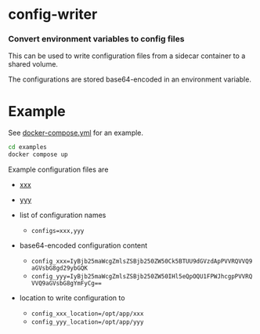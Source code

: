 # config-writer

### Convert environment variables to config files

This can be used to write configuration files from a sidecar container to a shared volume.

The configurations are stored base64-encoded in an environment variable.

# Example

See [docker-compose.yml](examples/docker-compose.yml) for an example.

```bash
cd examples
docker compose up
```

Example configuration files are
- [xxx](examples/xxx)
- [yyy](examples/yyy)

- list of configuration names
    - `configs=xxx,yyy`
- base64-encoded configuration content
    - `config_xxx=IyBjb25maWcgZmlsZSBjb250ZW50Ck5BTUU9dGVzdApPVVRQVVQ9aGVsbG8gd29ybGQK`
    - `config_yyy=IyBjb25maWcgZmlsZSBjb250ZW50IHl5eQpOQU1FPWJhcgpPVVRQVVQ9aGVsbG8gYmFyCg==`
- location to write configuration to
    - `config_xxx_location=/opt/app/xxx`
    - `config_yyy_location=/opt/app/yyy`
